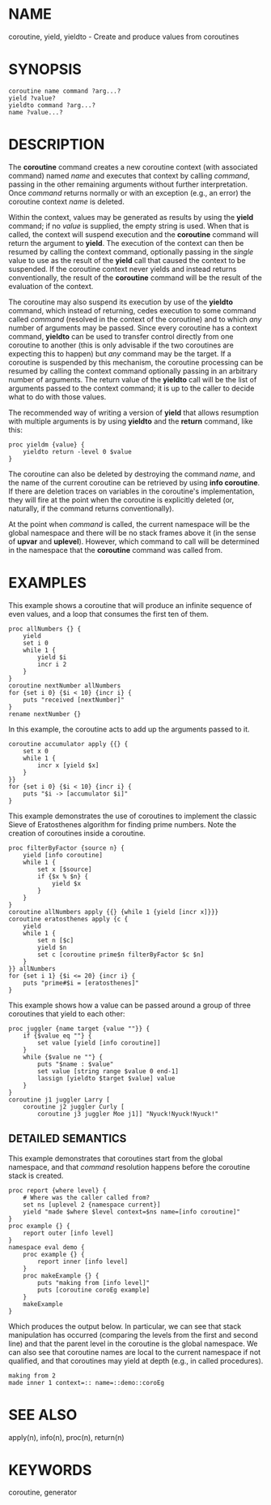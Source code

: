 # NAME

coroutine, yield, yieldto - Create and produce values from coroutines

# SYNOPSIS

    coroutine name command ?arg...?
    yield ?value?
    yieldto command ?arg...?
    name ?value...?

# DESCRIPTION

The **coroutine** command creates a new coroutine context (with
associated command) named *name* and executes that context by calling
*command*, passing in the other remaining arguments without further
interpretation. Once *command* returns normally or with an exception
(e.g., an error) the coroutine context *name* is deleted.

Within the context, values may be generated as results by using the
**yield** command; if no *value* is supplied, the empty string is used.
When that is called, the context will suspend execution and the
**coroutine** command will return the argument to **yield**. The
execution of the context can then be resumed by calling the context
command, optionally passing in the *single* value to use as the result
of the **yield** call that caused the context to be suspended. If the
coroutine context never yields and instead returns conventionally, the
result of the **coroutine** command will be the result of the evaluation
of the context.

The coroutine may also suspend its execution by use of the **yieldto**
command, which instead of returning, cedes execution to some command
called *command* (resolved in the context of the coroutine) and to which
*any* number of arguments may be passed. Since every coroutine has a
context command, **yieldto** can be used to transfer control directly
from one coroutine to another (this is only advisable if the two
coroutines are expecting this to happen) but *any* command may be the
target. If a coroutine is suspended by this mechanism, the coroutine
processing can be resumed by calling the context command optionally
passing in an arbitrary number of arguments. The return value of the
**yieldto** call will be the list of arguments passed to the context
command; it is up to the caller to decide what to do with those values.

The recommended way of writing a version of **yield** that allows
resumption with multiple arguments is by using **yieldto** and the
**return** command, like this:

    proc yieldm {value} {
        yieldto return -level 0 $value
    }

The coroutine can also be deleted by destroying the command *name*, and
the name of the current coroutine can be retrieved by using **info
coroutine**. If there are deletion traces on variables in the
coroutine\'s implementation, they will fire at the point when the
coroutine is explicitly deleted (or, naturally, if the command returns
conventionally).

At the point when *command* is called, the current namespace will be the
global namespace and there will be no stack frames above it (in the
sense of **upvar** and **uplevel**). However, which command to call will
be determined in the namespace that the **coroutine** command was called
from.

# EXAMPLES

This example shows a coroutine that will produce an infinite sequence of
even values, and a loop that consumes the first ten of them.

    proc allNumbers {} {
        yield
        set i 0
        while 1 {
            yield $i
            incr i 2
        }
    }
    coroutine nextNumber allNumbers
    for {set i 0} {$i < 10} {incr i} {
        puts "received [nextNumber]"
    }
    rename nextNumber {}

In this example, the coroutine acts to add up the arguments passed to
it.

    coroutine accumulator apply {{} {
        set x 0
        while 1 {
            incr x [yield $x]
        }
    }}
    for {set i 0} {$i < 10} {incr i} {
        puts "$i -> [accumulator $i]"
    }

This example demonstrates the use of coroutines to implement the classic
Sieve of Eratosthenes algorithm for finding prime numbers. Note the
creation of coroutines inside a coroutine.

    proc filterByFactor {source n} {
        yield [info coroutine]
        while 1 {
            set x [$source]
            if {$x % $n} {
                yield $x
            }
        }
    }
    coroutine allNumbers apply {{} {while 1 {yield [incr x]}}}
    coroutine eratosthenes apply {c {
        yield
        while 1 {
            set n [$c]
            yield $n
            set c [coroutine prime$n filterByFactor $c $n]
        }
    }} allNumbers
    for {set i 1} {$i <= 20} {incr i} {
        puts "prime#$i = [eratosthenes]"
    }

This example shows how a value can be passed around a group of three
coroutines that yield to each other:

    proc juggler {name target {value ""}} {
        if {$value eq ""} {
            set value [yield [info coroutine]]
        }
        while {$value ne ""} {
            puts "$name : $value"
            set value [string range $value 0 end-1]
            lassign [yieldto $target $value] value
        }
    }
    coroutine j1 juggler Larry [
        coroutine j2 juggler Curly [
            coroutine j3 juggler Moe j1]] "Nyuck!Nyuck!Nyuck!"

## DETAILED SEMANTICS

This example demonstrates that coroutines start from the global
namespace, and that *command* resolution happens before the coroutine
stack is created.

    proc report {where level} {
        # Where was the caller called from?
        set ns [uplevel 2 {namespace current}]
        yield "made $where $level context=$ns name=[info coroutine]"
    }
    proc example {} {
        report outer [info level]
    }
    namespace eval demo {
        proc example {} {
            report inner [info level]
        }
        proc makeExample {} {
            puts "making from [info level]"
            puts [coroutine coroEg example]
        }
        makeExample
    }

Which produces the output below. In particular, we can see that stack
manipulation has occurred (comparing the levels from the first and
second line) and that the parent level in the coroutine is the global
namespace. We can also see that coroutine names are local to the current
namespace if not qualified, and that coroutines may yield at depth
(e.g., in called procedures).

    making from 2
    made inner 1 context=:: name=::demo::coroEg

# SEE ALSO

apply(n), info(n), proc(n), return(n)

# KEYWORDS

coroutine, generator

